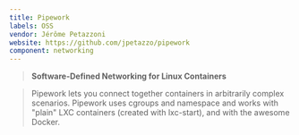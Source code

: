 ```yaml
---
title: Pipework
labels: OSS
vendor: Jérôme Petazzoni
website: https://github.com/jpetazzo/pipework
component: networking
---
```

> **Software-Defined Networking for Linux Containers**

> Pipework lets you connect together containers in arbitrarily complex
> scenarios. Pipework uses cgroups and namespace and works with "plain"
> LXC containers (created with lxc-start), and with the awesome Docker.
